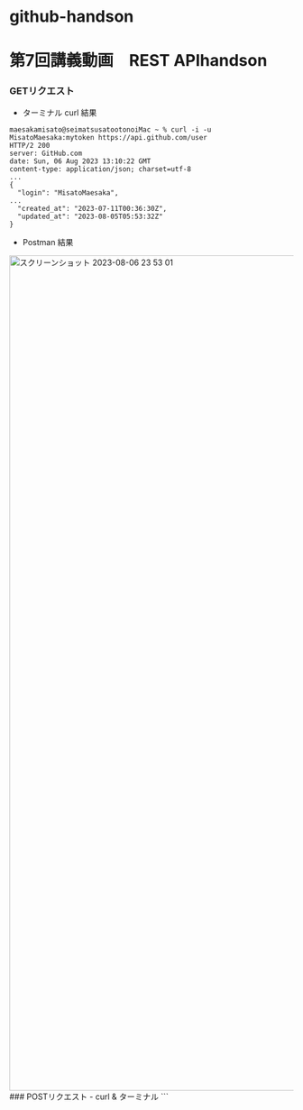 # github-handson
# 第7回講義動画　REST APIhandson
### GETリクエスト
- ターミナル curl 結果  
```
maesakamisato@seimatsusatootonoiMac ~ % curl -i -u MisatoMaesaka:mytoken https://api.github.com/user
HTTP/2 200 
server: GitHub.com
date: Sun, 06 Aug 2023 13:10:22 GMT
content-type: application/json; charset=utf-8
...
{
  "login": "MisatoMaesaka",
...
  "created_at": "2023-07-11T00:36:30Z",
  "updated_at": "2023-08-05T05:53:32Z"
}
```
- Postman 結果
<img width="1482" alt="スクリーンショット 2023-08-06 23 53 01" src="https://github.com/MisatoMaesaka/github-handson/assets/139186715/452d6a36-1ee5-4583-a5f8-3c9d8232fd43">
### POSTリクエスト
- curl & ターミナル
```

